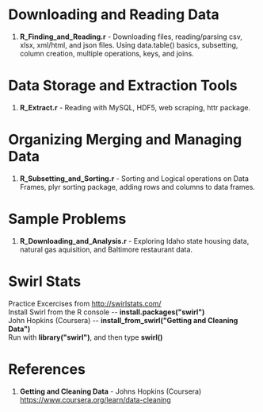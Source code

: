 # Downloading and Reading Data
1.  **R_Finding_and_Reading.r** - Downloading files, reading/parsing csv, xlsx, xml/html, and json files.  Using data.table() basics, subsetting, column creation, multiple operations, keys, and joins.   

# Data Storage and Extraction Tools
1.  **R_Extract.r** - Reading with MySQL, HDF5, web scraping, httr package.  

# Organizing Merging and Managing Data
1.  **R_Subsetting_and_Sorting.r** - Sorting and Logical operations on Data Frames, plyr sorting package, adding rows and columns to data frames.

# Sample Problems
1.  **R_Downloading_and_Analysis.r** - Exploring Idaho state housing data, natural gas aquisition, and Baltimore restaurant data. 


# Swirl Stats
Practice Excercises from http://swirlstats.com/  
Install Swirl from the R console --  **install.packages("swirl")**  
John Hopkins (Coursera) -- **install_from_swirl("Getting and Cleaning Data")**  
Run with **library("swirl")**, and then type **swirl()**  

# References
1.  **Getting and Cleaning Data** - Johns Hopkins (Coursera)   
    https://www.coursera.org/learn/data-cleaning
